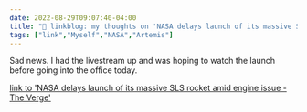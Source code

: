 ```yaml
---
date: 2022-08-29T09:07:40-04:00
title: "🔗 linkblog: my thoughts on 'NASA delays launch of its massive SLS rocket amid engine issue - The Verge'"
tags: ["link","Myself","NASA","Artemis"]
---
```

Sad news. I had the livestream up and was hoping to watch the launch before going into the office today.
 

[link to 'NASA delays launch of its massive SLS rocket amid engine issue - The Verge'](https://www.theverge.com/2022/8/29/23326681/nasa-artemis-sls-orion-rocket-moon-first-launch-delay-engine)
